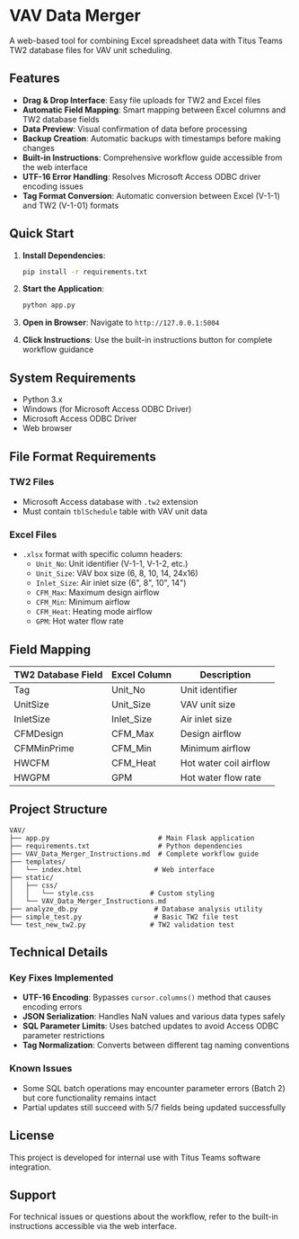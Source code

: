 # VAV Data Merger

A web-based tool for combining Excel spreadsheet data with Titus Teams TW2 database files for VAV unit scheduling.

## Features

- **Drag & Drop Interface**: Easy file uploads for TW2 and Excel files
- **Automatic Field Mapping**: Smart mapping between Excel columns and TW2 database fields  
- **Data Preview**: Visual confirmation of data before processing
- **Backup Creation**: Automatic backups with timestamps before making changes
- **Built-in Instructions**: Comprehensive workflow guide accessible from the web interface
- **UTF-16 Error Handling**: Resolves Microsoft Access ODBC driver encoding issues
- **Tag Format Conversion**: Automatic conversion between Excel (V-1-1) and TW2 (V-1-01) formats

## Quick Start

1. **Install Dependencies**:
   ```bash
   pip install -r requirements.txt
   ```

2. **Start the Application**:
   ```bash
   python app.py
   ```

3. **Open in Browser**:
   Navigate to `http://127.0.0.1:5004`

4. **Click Instructions**: Use the built-in instructions button for complete workflow guidance

## System Requirements

- Python 3.x
- Windows (for Microsoft Access ODBC Driver)
- Microsoft Access ODBC Driver
- Web browser

## File Format Requirements

### TW2 Files
- Microsoft Access database with `.tw2` extension
- Must contain `tblSchedule` table with VAV unit data

### Excel Files  
- `.xlsx` format with specific column headers:
  - `Unit_No`: Unit identifier (V-1-1, V-1-2, etc.)
  - `Unit_Size`: VAV box size (6, 8, 10, 14, 24x16)
  - `Inlet_Size`: Air inlet size (6", 8", 10", 14")
  - `CFM_Max`: Maximum design airflow
  - `CFM_Min`: Minimum airflow
  - `CFM_Heat`: Heating mode airflow  
  - `GPM`: Hot water flow rate

## Field Mapping

| TW2 Database Field | Excel Column | Description |
|-------------------|--------------|-------------|
| Tag | Unit_No | Unit identifier |
| UnitSize | Unit_Size | VAV unit size |
| InletSize | Inlet_Size | Air inlet size |
| CFMDesign | CFM_Max | Design airflow |
| CFMMinPrime | CFM_Min | Minimum airflow |
| HWCFM | CFM_Heat | Hot water coil airflow |
| HWGPM | GPM | Hot water flow rate |

## Project Structure

```
VAV/
├── app.py                           # Main Flask application
├── requirements.txt                 # Python dependencies
├── VAV_Data_Merger_Instructions.md  # Complete workflow guide
├── templates/
│   └── index.html                  # Web interface
├── static/
│   ├── css/
│   │   └── style.css              # Custom styling
│   └── VAV_Data_Merger_Instructions.md
├── analyze_db.py                   # Database analysis utility
├── simple_test.py                  # Basic TW2 file test
└── test_new_tw2.py                # TW2 validation test
```

## Technical Details

### Key Fixes Implemented
- **UTF-16 Encoding**: Bypasses `cursor.columns()` method that causes encoding errors
- **JSON Serialization**: Handles NaN values and various data types safely  
- **SQL Parameter Limits**: Uses batched updates to avoid Access ODBC parameter restrictions
- **Tag Normalization**: Converts between different tag naming conventions

### Known Issues
- Some SQL batch operations may encounter parameter errors (Batch 2) but core functionality remains intact
- Partial updates still succeed with 5/7 fields being updated successfully

## License

This project is developed for internal use with Titus Teams software integration.

## Support

For technical issues or questions about the workflow, refer to the built-in instructions accessible via the web interface.
